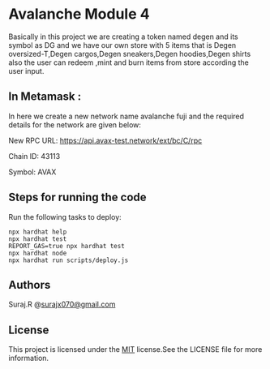 # Avalanche Module 4

Basically in this project we are creating a token named degen and its symbol as DG and we have our own store with 5 items that is Degen oversized-T,Degen cargos,Degen sneakers,Degen hoodies,Degen shirts also the user can redeem ,mint and burn items from store according the user input.

 
 
## In Metamask :
In here we create a new network name avalanche fuji and the required details for the network are given below:


New RPC URL: https://api.avax-test.network/ext/bc/C/rpc


Chain ID: 43113


Symbol: AVAX


## Steps for running the code


Run the following tasks to deploy:

```shell
npx hardhat help
npx hardhat test
REPORT_GAS=true npx hardhat test
npx hardhat node
npx hardhat run scripts/deploy.js
```

## Authors

Suraj.R
@surajx070@gmail.com

## License

This project is licensed under the [MIT](https://choosealicense.com/licenses/mit/) license.See the LICENSE file for more information.
